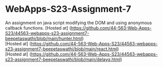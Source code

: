 # WebApps-S23-Assignment-7
An assignment on java script modifying the DOM and using anonymous callback functions.
[Hosted at] (https://github.com/44-563-Web-Apps-S23/44563-webapps-s23-assignment7-beepetaswathi/blob/main/hunter.html)<br>
[Hosted at] (https://github.com/44-563-Web-Apps-S23/44563-webapps-s23-assignment7-beepetaswathi/blob/main/react.html)<br>
[Hosted at] (https://github.com/44-563-Web-Apps-S23/44563-webapps-s23-assignment7-beepetaswathi/blob/main/delayq.html)
